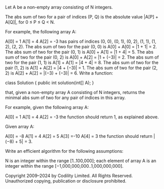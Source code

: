 Let A be a non-empty array consisting of N integers.

The abs sum of two for a pair of indices (P, Q) is the absolute value |A[P] + A[Q]|, for 0 ≤ P ≤ Q < N.

For example, the following array A:

  A[0] =  1
  A[1] =  4
  A[2] = -3
has pairs of indices (0, 0), (0, 1), (0, 2), (1, 1), (1, 2), (2, 2).
The abs sum of two for the pair (0, 0) is A[0] + A[0] = |1 + 1| = 2.
The abs sum of two for the pair (0, 1) is A[0] + A[1] = |1 + 4| = 5.
The abs sum of two for the pair (0, 2) is A[0] + A[2] = |1 + (−3)| = 2.
The abs sum of two for the pair (1, 1) is A[1] + A[1] = |4 + 4| = 8.
The abs sum of two for the pair (1, 2) is A[1] + A[2] = |4 + (−3)| = 1.
The abs sum of two for the pair (2, 2) is A[2] + A[2] = |(−3) + (−3)| = 6.
Write a function:

class Solution { public int solution(int[] A); }

that, given a non-empty array A consisting of N integers, returns the minimal abs sum of two for any pair of indices in this array.

For example, given the following array A:

  A[0] =  1
  A[1] =  4
  A[2] = -3
the function should return 1, as explained above.

Given array A:

  A[0] = -8
  A[1] =  4
  A[2] =  5
  A[3] =-10
  A[4] =  3
the function should return |(−8) + 5| = 3.

Write an efficient algorithm for the following assumptions:

N is an integer within the range [1..100,000];
each element of array A is an integer within the range [−1,000,000,000..1,000,000,000].

Copyright 2009–2024 by Codility Limited. All Rights Reserved. Unauthorized copying, publication or disclosure prohibited.
